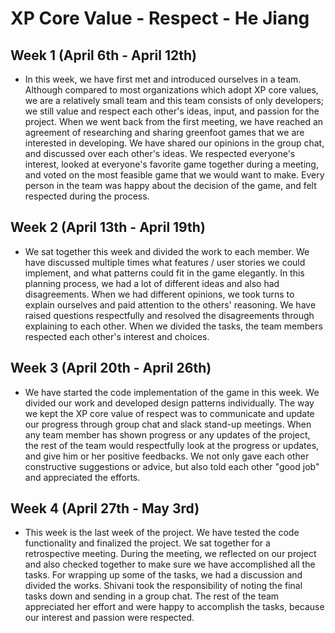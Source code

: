 # XP Core Value - Respect - He Jiang

## Week 1 (April 6th - April 12th)
 - In this week, we have first met and introduced ourselves in a team. Although compared to most organizations which adopt XP core values, we are a relatively small team and this team consists of only developers; we still value and respect each other's ideas, input, and passion for the project. When we went back from the first meeting, we have reached an agreement of researching and sharing greenfoot games that we are interested in developing. We have shared our opinions in the group chat, and discussed over each other's ideas. We respected everyone's interest, looked at everyone's favorite game together during a meeting, and voted on the most feasible game that we would want to make. Every person in the team was happy about the decision of the game, and felt respected during the process. 

## Week 2 (April 13th - April 19th)
 - We sat together this week and divided the work to each member. We have discussed multiple times what features / user stories we could implement, and what patterns could fit in the game elegantly. In this planning process, we had a lot of different ideas and also had disagreements. When we had different opinions, we took turns to explain ourselves and paid attention to the others' reasoning. We have raised questions respectfully and resolved the disagreements through explaining to each other. When we divided the tasks, the team members respected each other's interest and choices. 

## Week 3 (April 20th - April 26th)
 - We have started the code implementation of the game in this week. We divided our work and developed design patterns individually. The way we kept the XP core value of respect was to communicate and update our progress through group chat and slack stand-up meetings. When any team member has shown progress or any updates of the project, the rest of the team would respectfully look at the progress or updates, and give him or her positive feedbacks. We not only gave each other constructive suggestions or advice, but also told each other "good job" and appreciated the efforts.

## Week 4 (April 27th - May 3rd)
 - This week is the last week of the project. We have tested the code functionality and finalized the project. We sat together for a retrospective meeting. During the meeting, we reflected on our project and also checked together to make sure we have accomplished all the tasks. For wrapping up some of the tasks, we had a discussion and divided the works. Shivani took the responsibility of noting the final tasks down and sending in a group chat. The rest of the team appreciated her effort and were happy to accomplish the tasks, because our interest and passion were respected.
